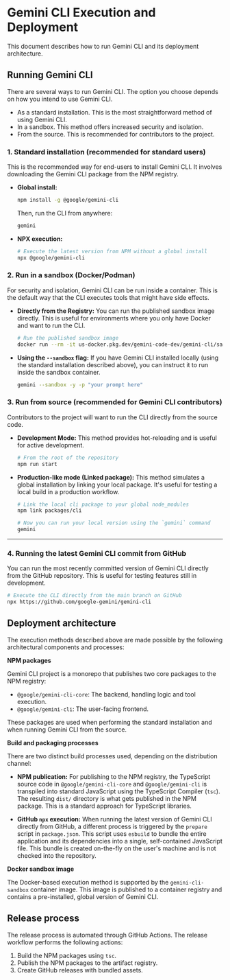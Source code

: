 # Gemini CLI Execution and Deployment

This document describes how to run Gemini CLI and its deployment architecture.

## Running Gemini CLI

There are several ways to run Gemini CLI. The option you choose depends on how
you intend to use Gemini CLI.

- As a standard installation. This is the most straightforward method of using
  Gemini CLI.
- In a sandbox. This method offers increased security and isolation.
- From the source. This is recommended for contributors to the project.

### 1. Standard installation (recommended for standard users)

This is the recommended way for end-users to install Gemini CLI. It involves
downloading the Gemini CLI package from the NPM registry.

- **Global install:**

  ```bash
  npm install -g @google/gemini-cli
  ```

  Then, run the CLI from anywhere:

  ```bash
  gemini
  ```

- **NPX execution:**

  ```bash
  # Execute the latest version from NPM without a global install
  npx @google/gemini-cli
  ```

### 2. Run in a sandbox (Docker/Podman)

For security and isolation, Gemini CLI can be run inside a container. This is
the default way that the CLI executes tools that might have side effects.

- **Directly from the Registry:** You can run the published sandbox image
  directly. This is useful for environments where you only have Docker and want
  to run the CLI.
  ```bash
  # Run the published sandbox image
  docker run --rm -it us-docker.pkg.dev/gemini-code-dev/gemini-cli/sandbox:0.1.1
  ```
- **Using the `--sandbox` flag:** If you have Gemini CLI installed locally
  (using the standard installation described above), you can instruct it to run
  inside the sandbox container.
  ```bash
  gemini --sandbox -y -p "your prompt here"
  ```

### 3. Run from source (recommended for Gemini CLI contributors)

Contributors to the project will want to run the CLI directly from the source
code.

- **Development Mode:** This method provides hot-reloading and is useful for
  active development.
  ```bash
  # From the root of the repository
  npm run start
  ```
- **Production-like mode (Linked package):** This method simulates a global
  installation by linking your local package. It's useful for testing a local
  build in a production workflow.

  ```bash
  # Link the local cli package to your global node_modules
  npm link packages/cli

  # Now you can run your local version using the `gemini` command
  gemini
  ```

---

### 4. Running the latest Gemini CLI commit from GitHub

You can run the most recently committed version of Gemini CLI directly from the
GitHub repository. This is useful for testing features still in development.

```bash
# Execute the CLI directly from the main branch on GitHub
npx https://github.com/google-gemini/gemini-cli
```

## Deployment architecture

The execution methods described above are made possible by the following
architectural components and processes:

**NPM packages**

Gemini CLI project is a monorepo that publishes two core packages to the NPM
registry:

- `@google/gemini-cli-core`: The backend, handling logic and tool execution.
- `@google/gemini-cli`: The user-facing frontend.

These packages are used when performing the standard installation and when
running Gemini CLI from the source.

**Build and packaging processes**

There are two distinct build processes used, depending on the distribution
channel:

- **NPM publication:** For publishing to the NPM registry, the TypeScript source
  code in `@google/gemini-cli-core` and `@google/gemini-cli` is transpiled into
  standard JavaScript using the TypeScript Compiler (`tsc`). The resulting
  `dist/` directory is what gets published in the NPM package. This is a
  standard approach for TypeScript libraries.

- **GitHub `npx` execution:** When running the latest version of Gemini CLI
  directly from GitHub, a different process is triggered by the `prepare` script
  in `package.json`. This script uses `esbuild` to bundle the entire application
  and its dependencies into a single, self-contained JavaScript file. This
  bundle is created on-the-fly on the user's machine and is not checked into the
  repository.

**Docker sandbox image**

The Docker-based execution method is supported by the `gemini-cli-sandbox`
container image. This image is published to a container registry and contains a
pre-installed, global version of Gemini CLI.

## Release process

The release process is automated through GitHub Actions. The release workflow
performs the following actions:

1.  Build the NPM packages using `tsc`.
2.  Publish the NPM packages to the artifact registry.
3.  Create GitHub releases with bundled assets.

